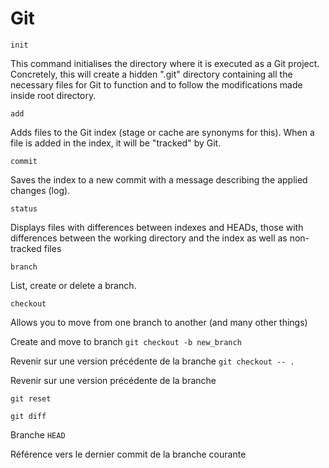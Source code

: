 # Git 

`init`

This command initialises the directory where it is executed as a Git project.
Concretely, this will create a hidden ".git" directory containing all the necessary files for Git to function and to follow the modifications made inside root directory.

`add`

Adds files to the Git index (stage or cache are synonyms for this).
When a file is added in the index, it will be "tracked" by Git.

`commit`

Saves the index to a new commit with a message describing the applied changes (log).


`status`

Displays files with differences between indexes and HEADs, those with differences between the working directory and the index as well as non-tracked files

`branch`

List, create or delete a branch.

`checkout`

Allows you to move from one branch to another (and many other things)

Create and move to branch
`git checkout -b new_branch`


Revenir sur une version précédente de la branche
`git checkout -- .`

Revenir sur une version précédente de la branche

`git reset`

`git diff`

Branche `HEAD`

Référence vers le dernier commit de la branche courante